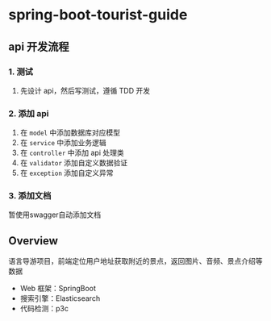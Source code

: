 # spring-boot-tourist-guide

## api 开发流程

### 1. 测试
1. 先设计 api，然后写测试，遵循 TDD 开发

### 2. 添加 api
1. 在 `model` 中添加数据库对应模型
3. 在 `service` 中添加业务逻辑
4. 在 `controller` 中添加 api 处理类
5. 在 `validator` 添加自定义数据验证
6. 在 `exception` 添加自定义异常

### 3. 添加文档
暂使用swagger自动添加文档

## Overview

语言导游项目，前端定位用户地址获取附近的景点，返回图片、音频、景点介绍等数据

- Web 框架：SpringBoot
- 搜索引擎：Elasticsearch
- 代码检测：p3c
